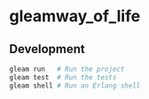 # gleamway_of_life


## Development

```sh
gleam run   # Run the project
gleam test  # Run the tests
gleam shell # Run an Erlang shell
```
